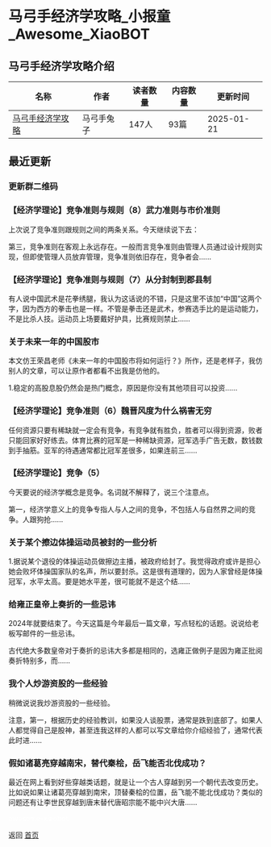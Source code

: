 # 马弓手经济学攻略_小报童_Awesome_XiaoBOT

## 马弓手经济学攻略介绍
>   
  


|名称|作者|读者数量|内容数量|更新时间|
|---|---|---|---|---|
|[马弓手经济学攻略](https://xiaobot.net/p/maquan_econ?refer=0b133df9-27dc-423b-8101-639049001c13)|马弓手兔子|147人|93篇|2025-01-21|

## 最近更新
### 更新群二维码

### 【经济学理论】竞争准则与规则（8）武力准则与市价准则

上次说了竞争准则跟规则之间的两条关系。今天继续说下去：

第三，竞争准则在客观上永远存在。一般而言竞争准则由管理人员通过设计规则实现，但即使管理人员放弃管理，竞争准则依旧存在，竞争者会......

### 【经济学理论】竞争准则与规则（7）从分封制到郡县制

有人说中国武术是花拳绣腿，我认为这话说的不错，只是这里不该加“中国”这两个字，因为西方的拳击也是一样。不管是拳击还是武术，参赛选手比的是运动能力，不是比杀人技。运动员上场要戴好护具，比赛规则禁止......

### 关于未来一年的中国股市

本文仿王荣昌老师《未来一年的中国股市将如何运行？》所作，还是老样子，我仿别人的文章，可以让原作者都看不出我是仿他的。

1.稳定的高股息股仍然会是热门概念，原因是你没有其他项目可以投资......

### 【经济学理论】竞争准则（6）魏晋风度为什么祸害无穷

任何资源只要有稀缺就一定会有竞争，有竞争就有胜负，胜者可以得到资源，败者只能回家好好练去。体育比赛的冠军是一种稀缺资源，冠军选手广告无数，数钱数到手抽筋。亚军的待遇通常都比冠军差很多，如果连前三......

### 【经济学理论】竞争（5）

今天要说的经济学概念是竞争。名词就不解释了，说三个注意点。

第一，经济学意义上的竞争专指人与人之间的竞争，不包括人与自然界之间的竞争。人跟狗抢......

### 关于某个擦边体操运动员被封的一些分析

1.据说某个退役的体操运动员做擦边主播，被政府给封了。我觉得政府或许是担心她会败坏体操国家队的名声，所以要封杀。这是很有道理的，因为人家曾经是体操冠军，水平太高。要是她水平差，很可能就不是这个结......

### 给雍正皇帝上奏折的一些忌讳

2024年就要结束了。今天这篇是今年最后一篇文章，写点轻松的话题。说说给老板写邮件的一些忌讳。

古代绝大多数皇帝对于奏折的忌讳大多都是相同的，选雍正做例子是因为雍正批阅奏折特别多，而......

### 我个人炒游资股的一些经验

稍微说说我炒游资股的一些经验。

注意，第一，根据历史的经验教训，如果没人谈股票，通常是跌到底部了。如果人人都觉得自己是股神，甚至连我这样的人都可以写文章给你介绍经验了，通常代表此时进......

### 假如诸葛亮穿越南宋，替代秦桧，岳飞能否北伐成功？

最近在网上看到好些穿越类话题，就是让一个古人穿越到另一个朝代去改变历史。比如说如果让诸葛亮穿越到南宋，顶替秦桧的位置，岳飞能不能北伐成功？类似的问题还有让李世民穿越到唐末替代唐昭宗能不能中兴大唐......


<a href="https://github.com/Reno9527/awesome-xiaobot" style="color: white; text-decoration: none;">awesome-xiaobot</a>

返回 [首页](../README.md)
